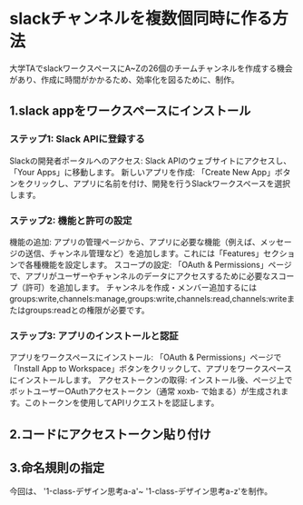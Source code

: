 # slackチャンネルを複数個同時に作る方法

大学TAでslackワークスペースにA~Zの26個のチームチャンネルを作成する機会があり、作成に時間がかかるため、効率化を図るために、制作。

## 1.slack appをワークスペースにインストール
### ステップ1: Slack APIに登録する
Slackの開発者ポータルへのアクセス: Slack APIのウェブサイトにアクセスし、「Your Apps」に移動します。
新しいアプリを作成: 「Create New App」ボタンをクリックし、アプリに名前を付け、開発を行うSlackワークスペースを選択します。
### ステップ2: 機能と許可の設定
機能の追加: アプリの管理ページから、アプリに必要な機能（例えば、メッセージの送信、チャンネル管理など）を追加します。これには「Features」セクションで各種機能を設定します。
スコープの設定: 「OAuth & Permissions」ページで、アプリがユーザーやチャンネルのデータにアクセスするために必要なスコープ（許可）を追加します。
チャンネルを作成・メンバー追加するには groups:write,channels:manage,groups:write,channels:read,channels:writeまたはgroups:readとの権限が必要です。

### ステップ3: アプリのインストールと認証
アプリをワークスペースにインストール: 「OAuth & Permissions」ページで「Install App to Workspace」ボタンをクリックして、アプリをワークスペースにインストールします。
アクセストークンの取得: インストール後、ページ上でボットユーザーOAuthアクセストークン（通常 xoxb- で始まる）が生成されます。このトークンを使用してAPIリクエストを認証します。

## 2.コードにアクセストークン貼り付け

## 3.命名規則の指定
今回は、 '1-class-デザイン思考a-a'~ '1-class-デザイン思考a-z'を制作。